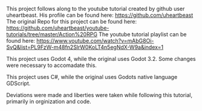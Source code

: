 This project follows along to the youtube tutorial created by github user uheartbeast. 
His profile can be found here: https://github.com/uheartbeast
The original Repo for this project can be found here: https://github.com/uheartbeast/youtube-tutorials/tree/master/Action%20RPG
The youtube tutorial playlist can be found here: https://www.youtube.com/watch?v=mAbG8Oi-SvQ&list=PL9FzW-m48fn2SlrW0KoLT4n5egNdX-W9a&index=1

This project uses Godot 4, while the original uses Godot 3.2.
Some changes were necessary to accomadate this. 

This project uses C#, while the original uses Godots native language GDScript.

Deviations were made and liberties were taken while following this tutorial,
primarily in orginization and code.
